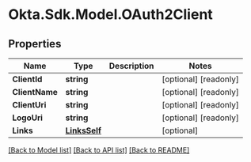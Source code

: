 # Okta.Sdk.Model.OAuth2Client

## Properties

Name | Type | Description | Notes
------------ | ------------- | ------------- | -------------
**ClientId** | **string** |  | [optional] [readonly] 
**ClientName** | **string** |  | [optional] [readonly] 
**ClientUri** | **string** |  | [optional] [readonly] 
**LogoUri** | **string** |  | [optional] [readonly] 
**Links** | [**LinksSelf**](LinksSelf.md) |  | [optional] 

[[Back to Model list]](../README.md#documentation-for-models) [[Back to API list]](../README.md#documentation-for-api-endpoints) [[Back to README]](../README.md)

